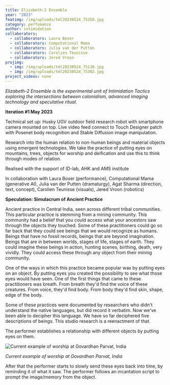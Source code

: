```yaml
---
title: Elizabeth-2 Ensemble
year: "2023"
featimg: /img/uploads/tml20230524_75350.jpg
category: perfomance
author: intimidation
collaborators:
  - collaborators: Laura Boser
  - collaborators: Computational Mama
  - collaborators: Julia van der Putten
  - collaborators: Carolien Teunisse
  - collaborators: Jered Vroon
projimg:
  - img: /img/uploads/tml20230524_75130.jpg
  - img: /img/uploads/tml20230524_75302.jpg
project_videos: none
---
```

*Elizabeth-2 Ensemble is the experimental unit of Intimidation Tactics exploring the intersections between colonialism, advanced imaging technology and speculative ritual.*

**Iteration #1 May 2023**

Technical set up: Husky UGV outdoor field research robot with smartphone camera mounted on top. Live video feed connect to Touch Designer patch with Posenet body recognition and Stable Diffusion image manipulation.

Research into the human relation to non-human beings and material objects using emergent technologies. We take the practice of putting eyes on mountains, trees, objects for worship and deification and use this to think through modes of relation. 

R﻿ealised with the support of ID-lab, AHK and AMS institute 

In collaboration with Laura Boser (performance), C﻿omputational Mama (generative AI), Julia van der Putten (dramaturgy), Agat Sharma (direction, text, concept), Carolien Teunisse (visuals), Jered Vroon (robotics)

**Speculation: Simulacrum of Ancient Practice**

Ancient practice in Central India, seen across different tribal communities. This particular practice is stemming from a mining community. This community had a belief that you could access what your ancestors saw through the objects they touched. Some of these practitioners could go so far back that they could see beings that we would recognize as humans. Beings that have no fossil records, beings that are beyond imagination. Beings that are in between worlds, stages of life, stages of earth. They could imagine these beings in action, hunting scenes, birthing, death, very vividly. They could access these through any object from their mining community. 

One of the ways in which this practice became popular was by putting eyes on an object. By putting eyes you created the possibility to see what those eyes would have seen. One of the first things that came to these practitioners was breath. From breath they'd find the voice of these creatures. From voice, they'd find body. From body they'd find skin, shape, edge of the body. 

Some of these practices were documented by researchers who didn't understand the native languages, but did record it verbatim. Now we've been able to decipher this language. We have so far deciphered five descriptions of beings. This studio research is a reenactment of that. 

The performer establishes a relationship with different objects by putting eyes on them. 

![Current example of worship at Govardhan Parvat, India](/img/uploads/scherm­afbeelding-2023-07-14-om-19.04.53.png "Current example of worship at Govardhan Parvat, India")

*Current example of worship at Govardhan Parvat, India*

After that the performer starts to slowly send these eyes back into time, by reminding it of what it saw. The performer follows an incantation script to prompt the image/memory from the object.